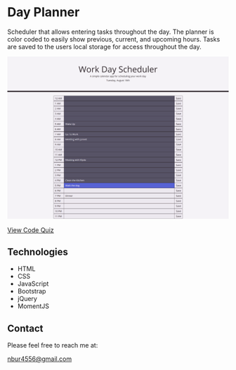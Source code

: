 # Day Planner

Scheduler that allows entering tasks throughout the day. The planner is color coded to easily show previous, current, and upcoming hours. Tasks are saved to the users local storage for access throughout the day.

![Day planner in use](assets/images/wokday-scheduler-screenshot.png)

[View Code Quiz](https://nbur4556.github.io/day-planner/)

## Technologies

* HTML
* CSS
* JavaScript
* Bootstrap
* jQuery
* MomentJS

## Contact

Please feel free to reach me at:

nbur4556@gmail.com